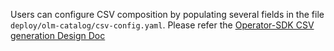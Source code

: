 Users can configure CSV composition by populating several fields in the file `deploy/olm-catalog/csv-config.yaml`.
Please refer the [Operator-SDK CSV generation Design Doc](https://github.com/operator-framework/operator-sdk/blob/master/doc/design/milestone-0.2.0/csv-generation.md#configuration)
